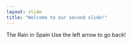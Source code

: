```yaml
---
layout: slide
title: "Welcome to our second slide!"
---
```

The Rain in Spain
Use the left arrow to go back!
